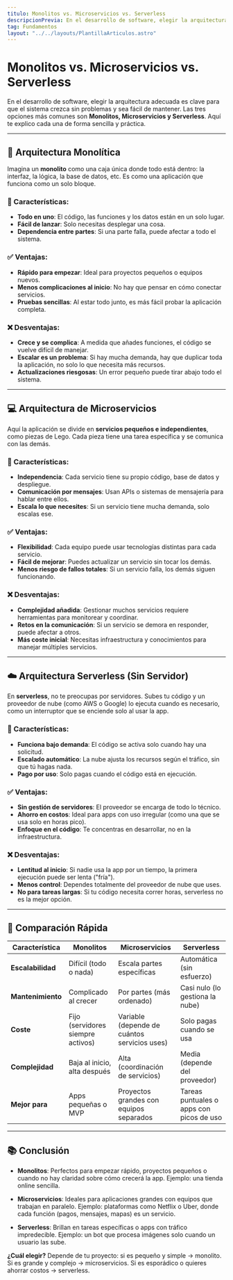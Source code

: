 ```yaml
---
titulo: Monolitos vs. Microservicios vs. Serverless
descripcionPrevia: En el desarrollo de software, elegir la arquitectura adecuada es clave para la escalabilidad y el mantenimiento de un sistema.
tag: Fundamentos
layout: "../../layouts/PlantillaArticulos.astro"
---
```


# Monolitos vs. Microservicios vs. Serverless

En el desarrollo de software, elegir la arquitectura adecuada es clave para que el sistema crezca sin problemas y sea fácil de mantener. Las tres opciones más comunes son **Monolitos, Microservicios y Serverless**. Aquí te explico cada una de forma sencilla y práctica.

---

## 🏢 Arquitectura Monolítica

Imagina un **monolito** como una caja única donde todo está dentro: la interfaz, la lógica, la base de datos, etc. Es como una aplicación que funciona como un solo bloque.

### 🔧 Características:
- **Todo en uno**: El código, las funciones y los datos están en un solo lugar.
- **Fácil de lanzar**: Solo necesitas desplegar una cosa.
- **Dependencia entre partes**: Si una parte falla, puede afectar a todo el sistema.

### ✅ Ventajas:
- **Rápido para empezar**: Ideal para proyectos pequeños o equipos nuevos.
- **Menos complicaciones al inicio**: No hay que pensar en cómo conectar servicios.
- **Pruebas sencillas**: Al estar todo junto, es más fácil probar la aplicación completa.

### ❌ Desventajas:
- **Crece y se complica**: A medida que añades funciones, el código se vuelve difícil de manejar.
- **Escalar es un problema**: Si hay mucha demanda, hay que duplicar toda la aplicación, no solo lo que necesita más recursos.
- **Actualizaciones riesgosas**: Un error pequeño puede tirar abajo todo el sistema.

---

## 💻 Arquitectura de Microservicios

Aquí la aplicación se divide en **servicios pequeños e independientes**, como piezas de Lego. Cada pieza tiene una tarea específica y se comunica con las demás.

### 🔧 Características:
- **Independencia**: Cada servicio tiene su propio código, base de datos y despliegue.
- **Comunicación por mensajes**: Usan APIs o sistemas de mensajería para hablar entre ellos.
- **Escala lo que necesites**: Si un servicio tiene mucha demanda, solo escalas ese.

### ✅ Ventajas:
- **Flexibilidad**: Cada equipo puede usar tecnologías distintas para cada servicio.
- **Fácil de mejorar**: Puedes actualizar un servicio sin tocar los demás.
- **Menos riesgo de fallos totales**: Si un servicio falla, los demás siguen funcionando.

### ❌ Desventajas:
- **Complejidad añadida**: Gestionar muchos servicios requiere herramientas para monitorear y coordinar.
- **Retos en la comunicación**: Si un servicio se demora en responder, puede afectar a otros.
- **Más coste inicial**: Necesitas infraestructura y conocimientos para manejar múltiples servicios.

---

## ☁️ Arquitectura Serverless (Sin Servidor)

En **serverless**, no te preocupas por servidores. Subes tu código y un proveedor de nube (como AWS o Google) lo ejecuta cuando es necesario, como un interruptor que se enciende solo al usar la app.

### 🔧 Características:
- **Funciona bajo demanda**: El código se activa solo cuando hay una solicitud.
- **Escalado automático**: La nube ajusta los recursos según el tráfico, sin que tú hagas nada.
- **Pago por uso**: Solo pagas cuando el código está en ejecución.

### ✅ Ventajas:
- **Sin gestión de servidores**: El proveedor se encarga de todo lo técnico.
- **Ahorro en costos**: Ideal para apps con uso irregular (como una que se usa solo en horas pico).
- **Enfoque en el código**: Te concentras en desarrollar, no en la infraestructura.

### ❌ Desventajas:
- **Lentitud al inicio**: Si nadie usa la app por un tiempo, la primera ejecución puede ser lenta ("fría").
- **Menos control**: Dependes totalmente del proveedor de nube que uses.
- **No para tareas largas**: Si tu código necesita correr horas, serverless no es la mejor opción.

---

## 🔎 Comparación Rápida

| Característica       | Monolitos                | Microservicios           | Serverless               |
|----------------------|--------------------------|--------------------------|--------------------------|
| **Escalabilidad**    | Difícil (todo o nada)    | Escala partes específicas| Automática (sin esfuerzo)|
| **Mantenimiento**    | Complicado al crecer     | Por partes (más ordenado)| Casi nulo (lo gestiona la nube) |
| **Coste**            | Fijo (servidores siempre activos)| Variable (depende de cuántos servicios uses)| Solo pagas cuando se usa |
| **Complejidad**      | Baja al inicio, alta después | Alta (coordinación de servicios)| Media (depende del proveedor) |
| **Mejor para**       | Apps pequeñas o MVP      | Proyectos grandes con equipos separados | Tareas puntuales o apps con picos de uso |

---

## 📚 Conclusión

- **Monolitos**: Perfectos para empezar rápido, proyectos pequeños o cuando no hay claridad sobre cómo crecerá la app. Ejemplo: una tienda online sencilla.
  
- **Microservicios**: Ideales para aplicaciones grandes con equipos que trabajan en paralelo. Ejemplo: plataformas como Netflix o Uber, donde cada función (pagos, mensajes, mapas) es un servicio.
  
- **Serverless**: Brillan en tareas específicas o apps con tráfico impredecible. Ejemplo: un bot que procesa imágenes solo cuando un usuario las sube.

**¿Cuál elegir?** Depende de tu proyecto: si es pequeño y simple → monolito. Si es grande y complejo → microservicios. Si es esporádico o quieres ahorrar costos → serverless.
